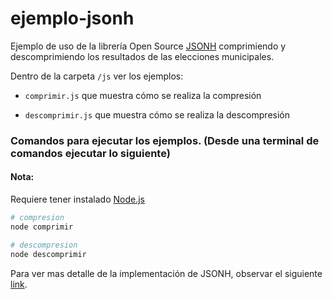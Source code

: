 # ejemplo-jsonh

Ejemplo de uso de la librería Open Source [JSONH](https://github.com/WebReflection/JSONH) comprimiendo y descomprimiendo los resultados de las elecciones municipales.

Dentro de la carpeta `/js` ver los ejemplos:

- `comprimir.js` que muestra cómo se realiza la compresión

- `descomprimir.js` que muestra cómo se realiza la descompresión

### Comandos para ejecutar los ejemplos. (Desde una terminal de comandos ejecutar lo siguiente)

#### Nota:

Requiere tener instalado [Node.js](https://nodejs.org/en/)

```bash
# compresion
node comprimir

# descompresion
node descomprimir
```

Para ver mas detalle de la implementación de JSONH, observar el siguiente [link](http://webreflection.blogspot.com/2011/08/jsonh-and-hybrid-js-objects.html).
